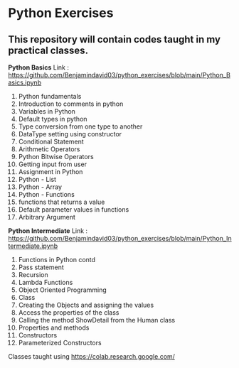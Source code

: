 # Python Exercises
## This repository will contain codes taught in my practical classes.

<b>Python Basics</b> 
Link : https://github.com/Benjamindavid03/python_exercises/blob/main/Python_Basics.ipynb

1. Python fundamentals
2. Introduction to comments in python
3. Variables in Python
4. Default types in python
5. Type conversion from one type to another
6. DataType setting using constructor
7. Conditional Statement
8. Arithmetic Operators
9. Python Bitwise Operators
10. Getting input from user
11. Assignment in Python
12. Python - List
13. Python - Array
14. Python - Functions
15. functions that returns a value
16. Default parameter values in functions
17. Arbitrary Argument

<b>Python Intermediate</b> 
Link : https://github.com/Benjamindavid03/python_exercises/blob/main/Python_Intermediate.ipynb
1. Functions in Python contd
2. Pass statement
3. Recursion
4. Lambda Functions
5. Object Oriented Programming
6. Class
7. Creating the Objects and assigning the values
8. Access the properties of the class
9. Calling the method ShowDetail from the Human class
10. Properties and methods
11. Constructors
12. Parameterized Constructors


Classes taught using https://colab.research.google.com/
